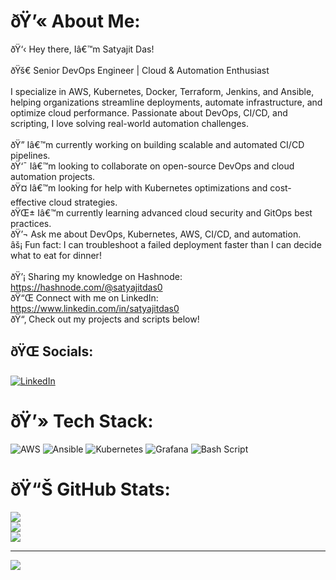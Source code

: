 # ðŸ’« About Me:
ðŸ‘‹ Hey there, Iâ€™m Satyajit Das!<br><br>ðŸš€ Senior DevOps Engineer | Cloud & Automation Enthusiast<br><br>I specialize in AWS, Kubernetes, Docker, Terraform, Jenkins, and Ansible, helping organizations streamline deployments, automate infrastructure, and optimize cloud performance. Passionate about DevOps, CI/CD, and scripting, I love solving real-world automation challenges.<br><br>ðŸ”­ Iâ€™m currently working on building scalable and automated CI/CD pipelines.<br>ðŸ‘¯ Iâ€™m looking to collaborate on open-source DevOps and cloud automation projects.<br>ðŸ¤ Iâ€™m looking for help with Kubernetes optimizations and cost-effective cloud strategies.<br>ðŸŒ± Iâ€™m currently learning advanced cloud security and GitOps best practices.<br>ðŸ’¬ Ask me about DevOps, Kubernetes, AWS, CI/CD, and automation.<br>âš¡ Fun fact: I can troubleshoot a failed deployment faster than I can decide what to eat for dinner!<br><br>ðŸ’¡ Sharing my knowledge on Hashnode: https://hashnode.com/@satyajitdas0<br>ðŸ“Œ Connect with me on LinkedIn: https://www.linkedin.com/in/satyajitdas0<br>ðŸ“‚ Check out my projects and scripts below!


## ðŸŒ Socials:
[![LinkedIn](https://img.shields.io/badge/LinkedIn-%230077B5.svg?logo=linkedin&logoColor=white)](https://linkedin.com/in/https://www.linkedin.com/in/satyajitdas0) 

# ðŸ’» Tech Stack:
![AWS](https://img.shields.io/badge/AWS-%23FF9900.svg?style=for-the-badge&logo=amazon-aws&logoColor=white) ![Ansible](https://img.shields.io/badge/ansible-%231A1918.svg?style=for-the-badge&logo=ansible&logoColor=white) ![Kubernetes](https://img.shields.io/badge/kubernetes-%23326ce5.svg?style=for-the-badge&logo=kubernetes&logoColor=white) ![Grafana](https://img.shields.io/badge/grafana-%23F46800.svg?style=for-the-badge&logo=grafana&logoColor=white) ![Bash Script](https://img.shields.io/badge/bash_script-%23121011.svg?style=for-the-badge&logo=gnu-bash&logoColor=white)
# ðŸ“Š GitHub Stats:
![](https://github-readme-stats.vercel.app/api?username=Satyajitdas0033&theme=calm_pink&hide_border=false&include_all_commits=true&count_private=false)<br/>
![](https://github-readme-streak-stats.herokuapp.com/?user=Satyajitdas0033&theme=calm_pink&hide_border=false)<br/>
![](https://github-readme-stats.vercel.app/api/top-langs/?username=Satyajitdas0033&theme=calm_pink&hide_border=false&include_all_commits=true&count_private=false&layout=compact)

---
[![](https://visitcount.itsvg.in/api?id=Satyajitdas0033&icon=0&color=0)](https://visitcount.itsvg.in)

<!-- Proudly created with GPRM ( https://gprm.itsvg.in ) -->
